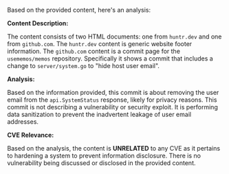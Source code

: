 Based on the provided content, here's an analysis:

**Content Description:**

The content consists of two HTML documents: one from `huntr.dev` and one from `github.com`. The `huntr.dev` content is generic website footer information. The `github.com` content is a commit page for the `usememos/memos` repository. Specifically it shows a commit that includes a change to `server/system.go` to "hide host user email".

**Analysis:**

Based on the information provided, this commit is about removing the user email from the `api.SystemStatus` response, likely for privacy reasons. This commit is not describing a vulnerability or security exploit. It is performing data sanitization to prevent the inadvertent leakage of user email addresses.

**CVE Relevance:**

Based on the analysis, the content is **UNRELATED** to any CVE as it pertains to hardening a system to prevent information disclosure. There is no vulnerability being discussed or disclosed in the provided content.
